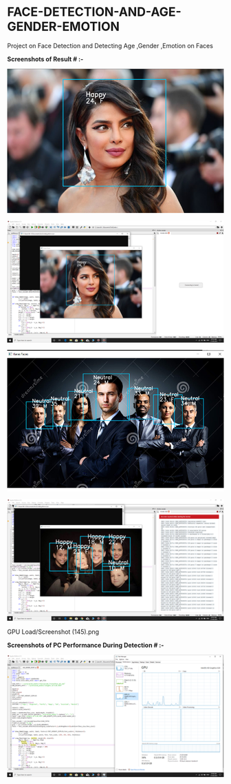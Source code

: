 # FACE-DETECTION-AND-AGE-GENDER-EMOTION
Project on Face Detection and Detecting Age ,Gender ,Emotion on Faces


**Screenshots of Result # :-**

![image](https://github.com/sanket9006/FACE-DETECTION-AND-AGE-GENDER-EMOTION/blob/master/AGE%20GENDER%20EMOTION%20Result/1.png)

![image](https://github.com/sanket9006/FACE-DETECTION-AND-AGE-GENDER-EMOTION/blob/master/AGE%20GENDER%20EMOTION%20Result/11.png)

![image](https://github.com/sanket9006/FACE-DETECTION-AND-AGE-GENDER-EMOTION/blob/master/AGE%20GENDER%20EMOTION%20Result/4.png)

![image](https://github.com/sanket9006/FACE-DETECTION-AND-AGE-GENDER-EMOTION/blob/master/AGE%20GENDER%20EMOTION%20Result/33.png)

GPU Load/Screenshot (145).png


**Screenshots of PC Performance During Detection # :-**

![image](https://github.com/sanket9006/FACE-DETECTION-AND-AGE-GENDER-EMOTION/blob/master/GPU%20Load/Screenshot%20(145).png)
